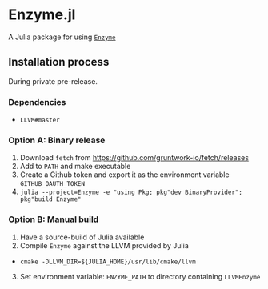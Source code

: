 # Enzyme.jl

A Julia package for using [`Enzyme`](https://github.com/wsmoses/Enzyme)

## Installation process
During private pre-release.

### Dependencies
- `LLVM#master`

### Option A: Binary release
1. Download `fetch` from https://github.com/gruntwork-io/fetch/releases
2. Add to `PATH` and make executable
3. Create a Github token and export it as the environment variable `GITHUB_OAUTH_TOKEN`
4. `julia --project=Enzyme -e "using Pkg; pkg"dev BinaryProvider"; pkg"build Enzyme"`

### Option B: Manual build
1. Have a source-build of Julia available
2. Compile `Enzyme` against the LLVM provided by Julia
  - `cmake -DLLVM_DIR=${JULIA_HOME}/usr/lib/cmake/llvm`
3. Set environment variable: `ENZYME_PATH` to directory containing `LLVMEnzyme`